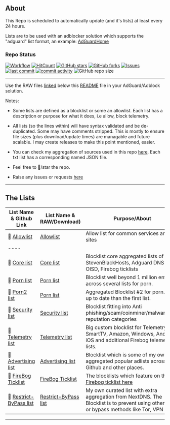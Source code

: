 ## About

This Repo is scheduled to automatically update (and it's lists) at least every 24 hours.

Lists are to be used with an adblocker solution which supports the "adguard" list format, an example: [AdGuardHome](https://github.com/AdguardTeam/AdGuardHome)


### Repo Status

[![Workflow](https://github.com/SystemJargon/filters/actions/workflows/main.yml/badge.svg)](https://github.com/SystemJargon/filters/actions/workflows/main.yml) 
[![HitCount](https://hits.dwyl.com/systemjargon/filters.svg?style=flat&show=unique)](http://hits.dwyl.com/systemjargon/filters) 
[![GitHub stars](https://img.shields.io/github/stars/systemjargon/filters)](https://github.com/systemjargon/filters/stargazers) [![GitHub forks](https://img.shields.io/github/forks/systemjargon/filters)](https://github.com/systemjargon/filters/network/members) [![Issues](https://img.shields.io/github/issues/systemjargon/filters)](https://github.com/SystemJargon/filters/issues) 
[![last commit](https://img.shields.io/github/last-commit/SystemJargon/filters.svg)](https://github.com/SystemJargon/filters/commits/master) [![commit activity](https://img.shields.io/github/commit-activity/y/SystemJargon/filters.svg)](https://github.com/SystemJargon/filters/commits/master) ![GitHub repo size](https://img.shields.io/github/repo-size/systemjargon/filters)

----


Use the RAW files [linked](#the-lists) below this [README](https://github.com/SystemJargon/filters/blob/main/README.md) file in your AdGuard/Adblock solution. 

Notes:

* Some lists are defined as a blocklist or some an allowlist. Each list has a description or purpose for what it does, i.e allow, block telemetry.

* All lists (so the lines within) will have syntax validated and be de-duplicated. Some may have comments stripped. This is mostly to ensure file sizes (plus download/update times) are managable and future scalable. I may create releases to make this point mentioned, easier.

* You can check my aggregation of sources used in this repo [here](https://github.com/SystemJargon/filters/tree/main/source). Each txt list has a corresponding named JSON file.

<!-- The aggregation of some lists are from my [blocklists](https://github.com/systemjargon/blocklists) or [allowlists](https://github.com/systemjargon/allowlists) repositories. -->


* Feel free to 🌟/star the repo.

* Raise any issues or requests [here](https://github.com/SystemJargon/filters/issues/new/choose) 

----

## The Lists

| List Name & Github Link | List Name & RAW/Download) | Purpose/About |
| ---- | ---- | ---- |
| 📄   [Allowlist](allowlist.txt) | [Allowlist](https://raw.githubusercontent.com/SystemJargon/filters/main/allowlist.txt) | Allow list for common services and sites | 
| ---- |
| 🚫   [Core list](core.txt) | [Core list](https://raw.githubusercontent.com/systemjargon/filters/main/core.txt) | Blocklist core aggregated lists of StevenBlackHosts, Adguard DNS Filter, OISD, Firebog ticklists |
| 🚫   [Porn list](porn.txt) | [Porn list](https://raw.githubusercontent.com//systemjargon/filters/main/porn.txt) | Blocklist well beyond 1 million entries across several lists for porn. |
| 🚫   [Porn2 list](porn2.txt) | [Porn list](https://raw.githubusercontent.com//systemjargon/filters/main/porn2.txt) | Aggregated Blocklist #2 for porn. More up to date than the first list. |
| 🚫   [Security list](security.txt) | [Security list](https://raw.githubusercontent.com/systemjargon/filters/main/security.txt) | Blocklist fitting into Anti phishing/scam/coinminer/malware/bad reputation categories|
| 🚫   [Telemetry list](telemetry.txt) | [Telemetry list](https://raw.githubusercontent.com/systemjargon/filters/main/telemetry.txt) | Big custom blocklist for Telemetry via SmartTV, Amazon, Windows, Android, iOS and additional Firebog telemetry lists. |
| 🚫   [Advertising list](ads.txt) | [Advertising list](https://raw.githubusercontent.com/systemjargon/filters/main/ads.txt) | Blocklist which is some of my own and aggregated popular adlists across Github and other places.|
| 🚫   [FireBog Ticklist](firebog-ticklist.txt) | [FireBog Ticklist](https://raw.githubusercontent.com/systemjargon/filters/main/firebog-ticklist.txt) | The blocklists which feature on the [Firebog ticklist here](https://v.firebog.net/hosts/lists.php?type=tick)
| 🚫   [Restrict-ByPass list](restrict-bypass.txt) | [Restrict-ByPass list](https://raw.githubusercontent.com/systemjargon/filters/main/restrict-bypass.txt) | My own curated list with extra aggregation from NextDNS. The Blocklist is to prevent using other DNS or bypass methods like Tor, VPN etc. 
----


